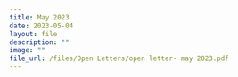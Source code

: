 ```yaml
---
title: May 2023
date: 2023-05-04
layout: file
description: ""
image: ""
file_url: /files/Open Letters/open letter- may 2023.pdf
---
```


